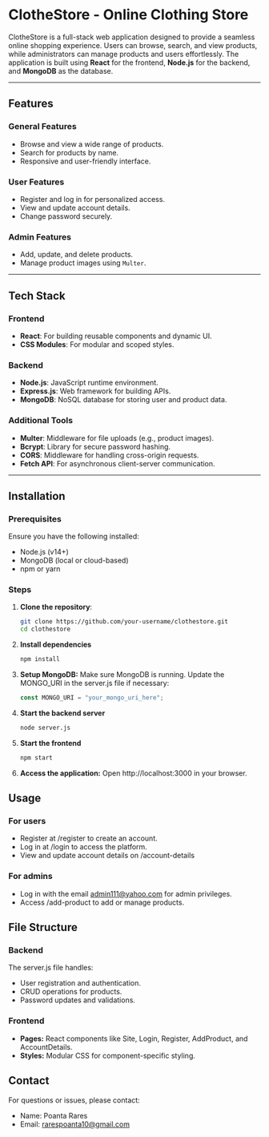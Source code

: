 # ClotheStore - Online Clothing Store

ClotheStore is a full-stack web application designed to provide a seamless online shopping experience. Users can browse, search, and view products, while administrators can manage products and users effortlessly. The application is built using **React** for the frontend, **Node.js** for the backend, and **MongoDB** as the database.

---

## Features

### General Features
- Browse and view a wide range of products.
- Search for products by name.
- Responsive and user-friendly interface.

### User Features
- Register and log in for personalized access.
- View and update account details.
- Change password securely.

### Admin Features
- Add, update, and delete products.
- Manage product images using `Multer`.

---

## Tech Stack

### Frontend
- **React**: For building reusable components and dynamic UI.
- **CSS Modules**: For modular and scoped styles.

### Backend
- **Node.js**: JavaScript runtime environment.
- **Express.js**: Web framework for building APIs.
- **MongoDB**: NoSQL database for storing user and product data.

### Additional Tools
- **Multer**: Middleware for file uploads (e.g., product images).
- **Bcrypt**: Library for secure password hashing.
- **CORS**: Middleware for handling cross-origin requests.
- **Fetch API**: For asynchronous client-server communication.

---

## Installation

### Prerequisites
Ensure you have the following installed:
- Node.js (v14+)
- MongoDB (local or cloud-based)
- npm or yarn

### Steps
1. **Clone the repository**:
   ```bash
   git clone https://github.com/your-username/clothestore.git
   cd clothestore
2. **Install dependencies**
   ```bash
   npm install
3. **Setup MongoDB:** Make sure MongoDB is running. Update the MONGO_URI in the server.js file if necessary:
   ```JavaScript
   const MONGO_URI = "your_mongo_uri_here";
4. **Start the backend server**
   ```bash
   node server.js
5. **Start the frontend**
   ```bash
   npm start
6. **Access the application:** Open http://localhost:3000 in your browser.

## Usage 

### For users
- Register at /register to create an account.
- Log in at /login to access the platform.
- View and update account details on /account-details

### For admins
- Log in with the email admin111@yahoo.com for admin privileges.
- Access /add-product to add or manage products.

## File Structure

### Backend
The server.js file handles:
- User registration and authentication.
- CRUD operations for products.
- Password updates and validations.

### Frontend
- **Pages:** React components like Site, Login, Register, AddProduct, and AccountDetails.
- **Styles:** Modular CSS for component-specific styling.

## Contact
For questions or issues, please contact:

- Name: Poanta Rares
- Email: rarespoanta10@gmail.com
